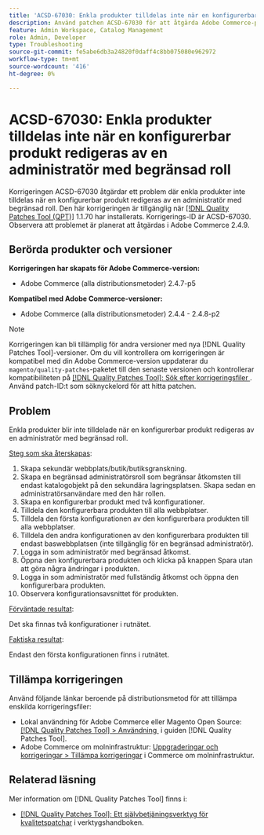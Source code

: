 ```yaml
---
title: 'ACSD-67030: Enkla produkter tilldelas inte när en konfigurerbar produkt redigeras av en administratör med begränsad roll'
description: Använd patchen ACSD-67030 för att åtgärda Adobe Commerce-problemet där de enkla produkterna inte tilldelas när en konfigurerbar produkt redigeras av en administratör med begränsad roll.
feature: Admin Workspace, Catalog Management
role: Admin, Developer
type: Troubleshooting
source-git-commit: fe5abe6db3a24820f0daff4c8bb075080e962972
workflow-type: tm+mt
source-wordcount: '416'
ht-degree: 0%

---
```



# ACSD-67030: Enkla produkter tilldelas inte när en konfigurerbar produkt redigeras av en administratör med begränsad roll

Korrigeringen ACSD-67030 åtgärdar ett problem där enkla produkter inte tilldelas när en konfigurerbar produkt redigeras av en administratör med begränsad roll. Den här korrigeringen är tillgänglig när [[!DNL Quality Patches Tool (QPT)]](/help/tools/quality-patches-tool/quality-patches-tool-to-self-serve-quality-patches.md) 1.1.70 har installerats. Korrigerings-ID är ACSD-67030. Observera att problemet är planerat att åtgärdas i Adobe Commerce 2.4.9.


## Berörda produkter och versioner

**Korrigeringen har skapats för Adobe Commerce-version:**

* Adobe Commerce (alla distributionsmetoder) 2.4.7-p5

**Kompatibel med Adobe Commerce-versioner:**

* Adobe Commerce (alla distributionsmetoder) 2.4.4 - 2.4.8-p2

>[!NOTE]
>
>Korrigeringen kan bli tillämplig för andra versioner med nya [!DNL Quality Patches Tool]-versioner. Om du vill kontrollera om korrigeringen är kompatibel med din Adobe Commerce-version uppdaterar du `magento/quality-patches`-paketet till den senaste versionen och kontrollerar kompatibiliteten på [[!DNL Quality Patches Tool]: Sök efter korrigeringsfiler &#x200B;](https://experienceleague.adobe.com/tools/commerce-quality-patches/index.html). Använd patch-ID:t som söknyckelord för att hitta patchen.

## Problem

Enkla produkter blir inte tilldelade när en konfigurerbar produkt redigeras av en administratör med begränsad roll.

<u>Steg som ska återskapas</u>:

1. Skapa sekundär webbplats/butik/butiksgranskning.
1. Skapa en begränsad administratörsroll som begränsar åtkomsten till endast katalogobjekt på den sekundära lagringsplatsen. Skapa sedan en administratörsanvändare med den här rollen.
1. Skapa en konfigurerbar produkt med två konfigurationer.
1. Tilldela den konfigurerbara produkten till alla webbplatser.
1. Tilldela den första konfigurationen av den konfigurerbara produkten till alla webbplatser.
1. Tilldela den andra konfigurationen av den konfigurerbara produkten till endast baswebbplatsen (inte tillgänglig för en begränsad administratör).
1. Logga in som administratör med begränsad åtkomst.
1. Öppna den konfigurerbara produkten och klicka på knappen Spara utan att göra några ändringar i produkten.
1. Logga in som administratör med fullständig åtkomst och öppna den konfigurerbara produkten.
1. Observera konfigurationsavsnittet för produkten.


<u>Förväntade resultat</u>:

Det ska finnas två konfigurationer i rutnätet.

<u>Faktiska resultat</u>:

Endast den första konfigurationen finns i rutnätet.

## Tillämpa korrigeringen

Använd följande länkar beroende på distributionsmetod för att tillämpa enskilda korrigeringsfiler:

* Lokal användning för Adobe Commerce eller Magento Open Source: [[!DNL Quality Patches Tool] > Användning &#x200B;](/help/tools/quality-patches-tool/usage.md) i guiden [!DNL Quality Patches Tool].
* Adobe Commerce om molninfrastruktur: [Uppgraderingar och korrigeringar > Tillämpa korrigeringar](https://experienceleague.adobe.com/docs/commerce-cloud-service/user-guide/develop/upgrade/apply-patches.html) i Commerce om molninfrastruktur.

## Relaterad läsning

Mer information om [!DNL Quality Patches Tool] finns i:

* [[!DNL Quality Patches Tool]: Ett självbetjäningsverktyg för kvalitetspatchar](/help/tools/quality-patches-tool/quality-patches-tool-to-self-serve-quality-patches.md) i verktygshandboken.
